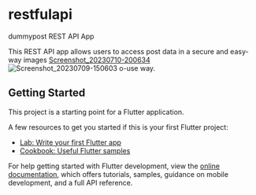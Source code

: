 # restfulapi

dummypost REST API App

This REST API app allows users to access post data in a secure and easy-way
images
[Screenshot_20230710-200634](https://github.com/obaloluwaobi/restfulapi/assets/101903208/673eed91-2b77-4ca7-9fad-244fbdda0aec)
![Screenshot_20230709-150603](https://github.com/obaloluwaobi/restfulapi/assets/101903208/33632b85-fb3e-40c4-b902-9b471ac7da13)
o-use way. 









## Getting Started

This project is a starting point for a Flutter application.

A few resources to get you started if this is your first Flutter project:

- [Lab: Write your first Flutter app](https://docs.flutter.dev/get-started/codelab)
- [Cookbook: Useful Flutter samples](https://docs.flutter.dev/cookbook)

For help getting started with Flutter development, view the
[online documentation](https://docs.flutter.dev/), which offers tutorials,
samples, guidance on mobile development, and a full API reference.
